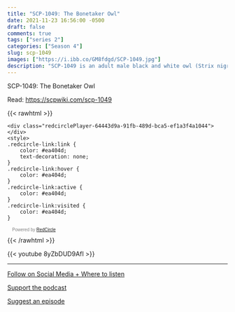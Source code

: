 ```yaml
---
title: "SCP-1049: The Bonetaker Owl"
date: 2021-11-23 16:56:00 -0500
draft: false
comments: true
tags: ["series 2"]
categories: ["Season 4"]
slug: scp-1049
images: ["https://i.ibb.co/GM8fdgd/SCP-1049.jpg"]
description: "SCP-1049 is an adult male black and white owl (Strix nigrolineata). It is physically identical to any other member of its species save for its eyes, which are a reddish pink."
---
```


SCP-1049: The Bonetaker Owl

Read: https://scpwiki.com/scp-1049

{{< rawhtml >}}
<script async defer onload="redcircleIframe();" src="https://api.podcache.net/embedded-player/sh/63705181-2bd5-4fc1-a869-6f5b27226efa/ep/64443d9a-91fb-489d-bca5-ef1a3f4a1044"></script>
    <div class="redcirclePlayer-64443d9a-91fb-489d-bca5-ef1a3f4a1044"></div>
    <style>
    .redcircle-link:link {
        color: #ea404d;
        text-decoration: none;
    }
    .redcircle-link:hover {
        color: #ea404d;
    }
    .redcircle-link:active {
        color: #ea404d;
    }
    .redcircle-link:visited {
        color: #ea404d;
    }
</style>
<p style="margin-top:3px;margin-left:11px;font-family: sans-serif;font-size: 10px; color: gray;">Powered by <a class="redcircle-link" href="https://redcircle.com?utm_source=rc_embedded_player&utm_medium=web&utm_campaign=embedded_v1">RedCircle</a></p>
{{< /rawhtml >}}

{{< youtube 8yZbDUD9AfI >}}

---

[Follow on Social Media + Where to listen](/links)

[Support the podcast](/support)

[Suggest an episode](/suggest)
